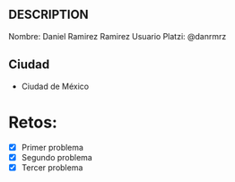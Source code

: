 ## DESCRIPTION

Nombre: Daniel Ramirez Ramirez
Usuario Platzi: @danrmrz

## Ciudad
- Ciudad de México

# Retos:
  - [x] Primer problema
  - [x] Segundo problema
  - [x] Tercer problema

